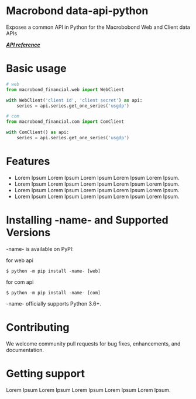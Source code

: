 # Macrobond data-api-python

Exposes a common API in Python for the Macrobobond Web and Client data APIs

[***API reference***](https://macrobond.github.io/data-api-python/docs/macrobond_financial/)

# Basic usage
```python
# web
from macrobond_financial.web import WebClient

with WebClient('client id', 'client secret') as api:
    series = api.series.get_one_series('usgdp')

# com
from macrobond_financial.com import ComClient

with ComClient() as api:
    series = api.series.get_one_series('usgdp')
```

# Features
* Lorem Ipsum Lorem Ipsum Lorem Ipsum Lorem Ipsum Lorem Ipsum.
* Lorem Ipsum Lorem Ipsum Lorem Ipsum Lorem Ipsum Lorem Ipsum.
* Lorem Ipsum Lorem Ipsum Lorem Ipsum Lorem Ipsum Lorem Ipsum.
* Lorem Ipsum Lorem Ipsum Lorem Ipsum Lorem Ipsum Lorem Ipsum.

# Installing -name- and Supported Versions
-name- is available on PyPI:

for web api
```console
$ python -m pip install -name- [web]
```
for com api
```console
$ python -m pip install -name- [com]
```

-name- officially supports Python 3.6+.

# Contributing
We welcome community pull requests for bug fixes, enhancements, and documentation.

# Getting support
Lorem Ipsum Lorem Ipsum Lorem Ipsum Lorem Ipsum Lorem Ipsum.

